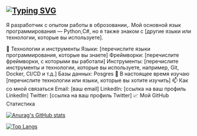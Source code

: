 ## [![Typing SVG](https://readme-typing-svg.demolab.com?font=Fira+Code&pause=1000&width=435&lines=%D0%9F%D1%80%D0%B8%D0%B2%D0%B5%D1%82+%D0%BC%D0%B5%D0%BD%D1%8F+%D0%B7%D0%BE%D0%B2%D1%83%D1%82+%D0%90%D0%BB%D0%B5%D0%BA%D1%81%D0%B0%D0%BD%D0%B4%D1%80)](https://git.io/typing-svg)

Я разработчик с опытом работы в оброзовании,. Мой основной язык программирования — Python,С#, но я также знаком с [другие языки или технологии, которые вы используете].

🔧 Технологии и инструменты
Языки: [перечислите языки программирования, которые вы знаете]
Фреймворки: [перечислите фреймворки, с которыми вы работали]
Инструменты: [перечислите инструменты и технологии, которые вы используете, например, Git, Docker, CI/CD и т.д.]
Базы данных: Posgres
🌱 В настоящее время изучаю
[перечислите технологии или языки, которые вы хотите изучить]
📫 Как со мной связаться
Email: [ваш email]
LinkedIn: [ссылка на ваш профиль LinkedIn]
Twitter: [ссылка на ваш профиль Twitter]
📈 Мой GitHub Статистика

[![Anurag's GitHub stats](https://github-readme-stats.vercel.app/api?username=anuraghazra)](https://github.com/anuraghazra/github-readme-stats)

<!---Для подробной версии-->
[![Top Langs](https://github-readme-stats.vercel.app/api/top-langs/?username=anuraghazra)](https://github.com/anuraghazra/github-readme-stats)
